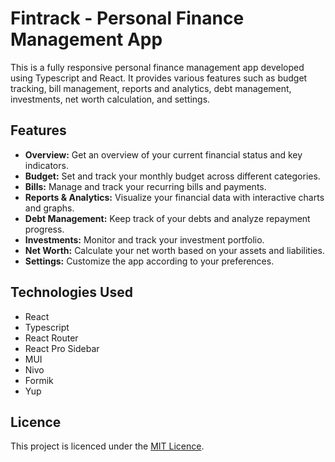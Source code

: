 # Fintrack - Personal Finance Management App

This is a fully responsive personal finance management app developed using Typescript and React. It provides various features such as budget tracking, bill management, reports and analytics, debt management, investments, net worth calculation, and settings.

## Features

- **Overview:** Get an overview of your current financial status and key indicators.
- **Budget:** Set and track your monthly budget across different categories.
- **Bills:** Manage and track your recurring bills and payments.
- **Reports & Analytics:** Visualize your financial data with interactive charts and graphs.
- **Debt Management:** Keep track of your debts and analyze repayment progress.
- **Investments:** Monitor and track your investment portfolio.
- **Net Worth:** Calculate your net worth based on your assets and liabilities.
- **Settings:** Customize the app according to your preferences.

## Technologies Used

- React
- Typescript
- React Router
- React Pro Sidebar
- MUI
- Nivo
- Formik
- Yup

## Licence

This project is licenced under the [MIT Licence](https://choosealicense.com/licenses/mit/#).
